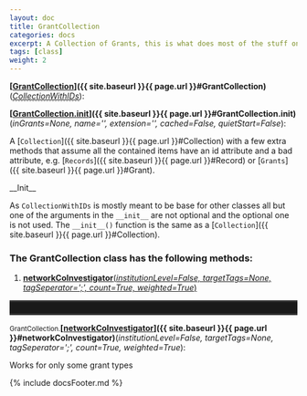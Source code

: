 ```yaml
---
layout: doc
title: GrantCollection
categories: docs
excerpt: A Collection of Grants, this is what does most of the stuff on Grants
tags: [class]
weight: 2
---
```

<a name="GrantCollection"></a>
<a name="GrantCollection"></a><small></small>**[<ins>GrantCollection</ins>]({{ site.baseurl }}{{ page.url }}#GrantCollection)**(_<a href="#CollectionWithIDs"><u style="border-bottom: .5px dashed gray;">CollectionWithIDs</u></a>_):

<a name="GrantCollection.__init__"></a><small></small>**[<ins>GrantCollection.__init__</ins>]({{ site.baseurl }}{{ page.url }}#GrantCollection.__init__)**(_inGrants=None, name='', extension='', cached=False, quietStart=False_):

A [`Collection`]({{ site.baseurl }}{{ page.url }}#Collection) with a few extra methods that assume all the contained items have an id attribute and a bad attribute, e.g. [`Records`]({{ site.baseurl }}{{ page.url }}#Record) or [`Grants`]({{ site.baseurl }}{{ page.url }}#Grant).

\_\_Init\_\_

As `CollectionWithIDs` is mostly meant to be base for other classes all but one of the arguments in the `__init__` are not optional and the optional one is not used. The `__init__()` function is the same as a [`Collection`]({{ site.baseurl }}{{ page.url }}#Collection).


<h3>
The GrantCollection class has the following methods:</h3>

<ol class="post-list">
<li><article><a href="#networkCoInvestigator"><b>networkCoInvestigator</b>(<i>institutionLevel=False, targetTags=None, tagSeperator=';', count=True, weighted=True</i>)</a></article></li>
</ol>
<hr style="padding: 0;border: none;border-width: 3px;height: 20px;color: #333;text-align: center;border-top-style: solid;border-bottom-style: solid;">

<a name="networkCoInvestigator"></a><small>GrantCollection.</small>**[<ins>networkCoInvestigator</ins>]({{ site.baseurl }}{{ page.url }}#networkCoInvestigator)**(_institutionLevel=False, targetTags=None, tagSeperator=';', count=True, weighted=True_):

Works for only some grant types



{% include docsFooter.md %}
